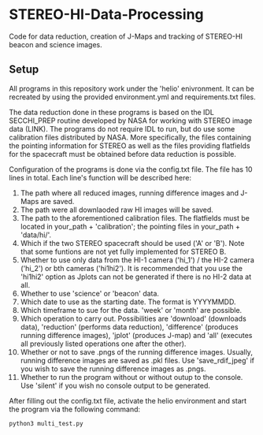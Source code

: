 # STEREO-HI-Data-Processing
Code for data reduction, creation of J-Maps and tracking of STEREO-HI beacon and science images.

## Setup

All programs in this repository work under the 'helio' enivronment. It can be recreated by using the provided environment.yml and requirements.txt files.

The data reduction done in these programs is based on the IDL SECCHI_PREP routine developed by NASA for working with STEREO image data (LINK).
The programs do not require IDL to run, but do use some calibration files distributed by NASA. More specifically, the files containing the pointing information for
STEREO as well as the files providing flatfields for the spacecraft must be obtained before data reduction is possible.

Configuration of the programs is done via the config.txt file. The file has 10 lines in total. Each line's function will be described here:

1. The path where all reduced images, running difference images and J-Maps are saved.
2. The path were all downlaoded raw HI images will be saved.
3. The path to the aforementioned calibration files. The flatfields must be located in your_path + 'calibration';
   the pointing files in your_path + 'data/hi/'.
4. Which if the two STEREO spacecraft should be used ('A' or 'B'). Note that some funtions are not yet fully implemented for STEREO B.
5. Whether to use only data from the HI-1 camera ('hi_1') / the HI-2 camera ('hi_2') or bth cameras ('hi1hi2').
   It is recommended that you use the 'hi1hi2' option as Jplots can not be generated if there is no HI-2 data at all.
6. Whether to use 'science' or 'beacon' data.
7. Which date to use as the starting date. The format is YYYYMMDD.
8. Which timeframe to sue for the data. 'week' or 'month' are possible.
9. Which operation to carry out. Possibilities are 'download' (downloads data), 'reduction' (performs data reduction),
   'difference' (produces running difference images), 'jplot' (produces J-map) and 'all'
   (executes all previously listed operations one after the other).
10. Whether or not to save .pngs of the running difference images. Usually, running difference images are saved as .pkl files.
    Use 'save_rdif_jpeg' if you wish to save the running difference images as .pngs.
11. Whether to run the program without or without outup to the console. Use 'silent' if you wish no console output to be generated.

After filling out the config.txt file, activate the helio environment and start the program via the following command:

`python3 multi_test.py`
